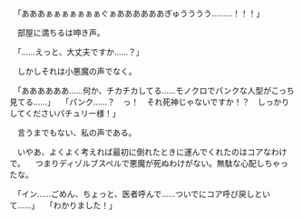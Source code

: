　「あああぁぁぁぁぁぁぁぐぁああああああぎゅうううう………！！！」

　部屋に満ちるは呻き声。

　「……えっと、大丈夫ですか……？」

　しかしそれは小悪魔の声でなく。

　「ああああああ……何か、チカチカしてる……モノクロでパンクな人型がこっち見てる……」
　「パンク……？　っ！　それ死神じゃないですか！？　しっかりしてくださいパチュリー様！」

　言うまでもない、私の声である。


　いやあ、よくよく考えれば最初に倒れたときに運んでくれたのはコアなわけで。
　つまりディゾルブスペルで悪魔が死ぬわけがない。無駄な心配しちゃったな。

　「イン……ごめん、ちょっと、医者呼んで……ついでにコア呼び戻しといて……」
　「わかりました！」

　